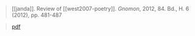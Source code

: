 > [[janda]]. Review of [[west2007-poetry]]. 
> *Gnomon*, 2012, 84. Bd., H. 6 (2012), pp. 481-487

> [pdf](a/janda2012.pdf)